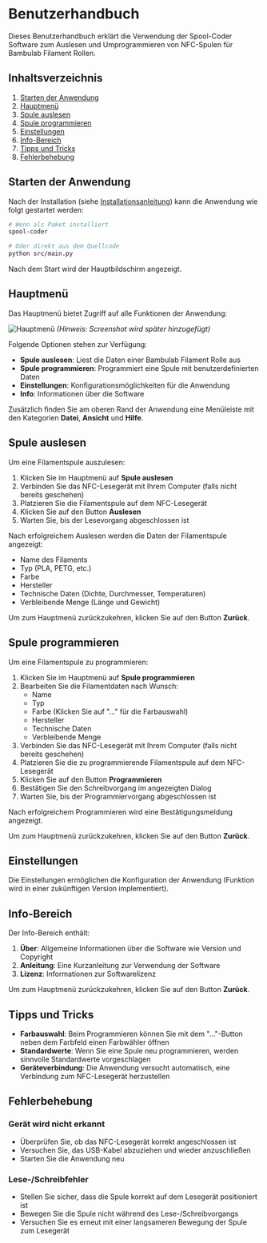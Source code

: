 # Benutzerhandbuch

Dieses Benutzerhandbuch erklärt die Verwendung der Spool-Coder Software zum Auslesen und Umprogrammieren von NFC-Spulen für Bambulab Filament Rollen.

## Inhaltsverzeichnis

1. [Starten der Anwendung](#starten-der-anwendung)
2. [Hauptmenü](#hauptmenü)
3. [Spule auslesen](#spule-auslesen)
4. [Spule programmieren](#spule-programmieren)
5. [Einstellungen](#einstellungen)
6. [Info-Bereich](#info-bereich)
7. [Tipps und Tricks](#tipps-und-tricks)
8. [Fehlerbehebung](#fehlerbehebung)

## Starten der Anwendung

Nach der Installation (siehe [Installationsanleitung](installation.md)) kann die Anwendung wie folgt gestartet werden:

```bash
# Wenn als Paket installiert
spool-coder

# Oder direkt aus dem Quellcode
python src/main.py
```

Nach dem Start wird der Hauptbildschirm angezeigt.

## Hauptmenü

Das Hauptmenü bietet Zugriff auf alle Funktionen der Anwendung:

![Hauptmenü](images/main_menu.png) *(Hinweis: Screenshot wird später hinzugefügt)*

Folgende Optionen stehen zur Verfügung:

- **Spule auslesen**: Liest die Daten einer Bambulab Filament Rolle aus
- **Spule programmieren**: Programmiert eine Spule mit benutzerdefinierten Daten
- **Einstellungen**: Konfigurationsmöglichkeiten für die Anwendung
- **Info**: Informationen über die Software

Zusätzlich finden Sie am oberen Rand der Anwendung eine Menüleiste mit den Kategorien **Datei**, **Ansicht** und **Hilfe**.

## Spule auslesen

Um eine Filamentspule auszulesen:

1. Klicken Sie im Hauptmenü auf **Spule auslesen**
2. Verbinden Sie das NFC-Lesegerät mit Ihrem Computer (falls nicht bereits geschehen)
3. Platzieren Sie die Filamentspule auf dem NFC-Lesegerät
4. Klicken Sie auf den Button **Auslesen**
5. Warten Sie, bis der Lesevorgang abgeschlossen ist

Nach erfolgreichem Auslesen werden die Daten der Filamentspule angezeigt:
- Name des Filaments
- Typ (PLA, PETG, etc.)
- Farbe
- Hersteller
- Technische Daten (Dichte, Durchmesser, Temperaturen)
- Verbleibende Menge (Länge und Gewicht)

Um zum Hauptmenü zurückzukehren, klicken Sie auf den Button **Zurück**.

## Spule programmieren

Um eine Filamentspule zu programmieren:

1. Klicken Sie im Hauptmenü auf **Spule programmieren**
2. Bearbeiten Sie die Filamentdaten nach Wunsch:
   - Name
   - Typ
   - Farbe (Klicken Sie auf "..." für die Farbauswahl)
   - Hersteller
   - Technische Daten
   - Verbleibende Menge
3. Verbinden Sie das NFC-Lesegerät mit Ihrem Computer (falls nicht bereits geschehen)
4. Platzieren Sie die zu programmierende Filamentspule auf dem NFC-Lesegerät
5. Klicken Sie auf den Button **Programmieren**
6. Bestätigen Sie den Schreibvorgang im angezeigten Dialog
7. Warten Sie, bis der Programmiervorgang abgeschlossen ist

Nach erfolgreichem Programmieren wird eine Bestätigungsmeldung angezeigt.

Um zum Hauptmenü zurückzukehren, klicken Sie auf den Button **Zurück**.

## Einstellungen

Die Einstellungen ermöglichen die Konfiguration der Anwendung (Funktion wird in einer zukünftigen Version implementiert).

## Info-Bereich

Der Info-Bereich enthält:

1. **Über**: Allgemeine Informationen über die Software wie Version und Copyright
2. **Anleitung**: Eine Kurzanleitung zur Verwendung der Software
3. **Lizenz**: Informationen zur Softwarelizenz

Um zum Hauptmenü zurückzukehren, klicken Sie auf den Button **Zurück**.

## Tipps und Tricks

- **Farbauswahl**: Beim Programmieren können Sie mit dem "..."-Button neben dem Farbfeld einen Farbwähler öffnen
- **Standardwerte**: Wenn Sie eine Spule neu programmieren, werden sinnvolle Standardwerte vorgeschlagen
- **Geräteverbindung**: Die Anwendung versucht automatisch, eine Verbindung zum NFC-Lesegerät herzustellen

## Fehlerbehebung

### Gerät wird nicht erkannt

- Überprüfen Sie, ob das NFC-Lesegerät korrekt angeschlossen ist
- Versuchen Sie, das USB-Kabel abzuziehen und wieder anzuschließen
- Starten Sie die Anwendung neu

### Lese-/Schreibfehler

- Stellen Sie sicher, dass die Spule korrekt auf dem Lesegerät positioniert ist
- Bewegen Sie die Spule nicht während des Lese-/Schreibvorgangs
- Versuchen Sie es erneut mit einer langsameren Bewegung der Spule zum Lesegerät
